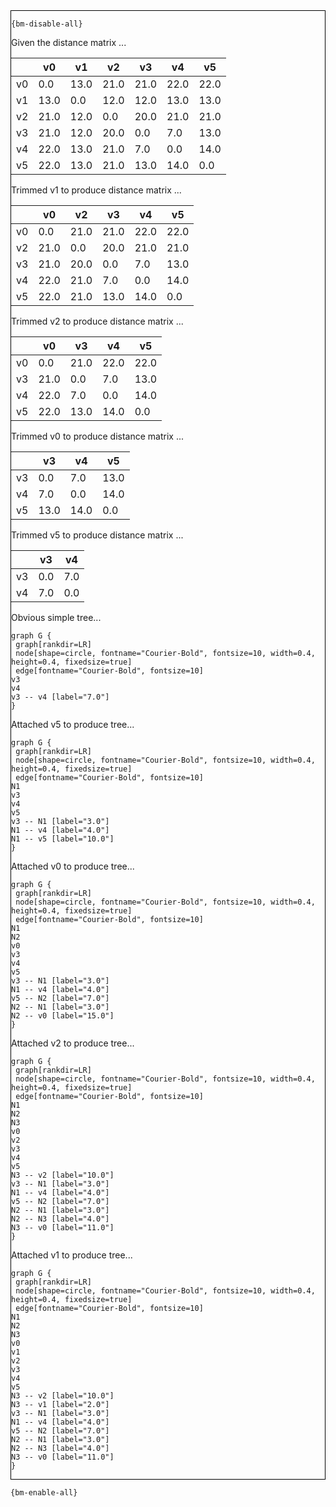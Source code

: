 <div style="border:1px solid black;">

`{bm-disable-all}`

Given the distance matrix ...

<table><thead><tr><th></th><th>v0</th><th>v1</th><th>v2</th><th>v3</th><th>v4</th><th>v5</th></tr></thead><tbody><tr><td>v0</td><td>0.0</td><td>13.0</td><td>21.0</td><td>21.0</td><td>22.0</td><td>22.0</td></tr><tr><td>v1</td><td>13.0</td><td>0.0</td><td>12.0</td><td>12.0</td><td>13.0</td><td>13.0</td></tr><tr><td>v2</td><td>21.0</td><td>12.0</td><td>0.0</td><td>20.0</td><td>21.0</td><td>21.0</td></tr><tr><td>v3</td><td>21.0</td><td>12.0</td><td>20.0</td><td>0.0</td><td>7.0</td><td>13.0</td></tr><tr><td>v4</td><td>22.0</td><td>13.0</td><td>21.0</td><td>7.0</td><td>0.0</td><td>14.0</td></tr><tr><td>v5</td><td>22.0</td><td>13.0</td><td>21.0</td><td>13.0</td><td>14.0</td><td>0.0</td></tr></tbody></table>


Trimmed v1 to produce distance matrix ...

<table><thead><tr><th></th><th>v0</th><th>v2</th><th>v3</th><th>v4</th><th>v5</th></tr></thead><tbody><tr><td>v0</td><td>0.0</td><td>21.0</td><td>21.0</td><td>22.0</td><td>22.0</td></tr><tr><td>v2</td><td>21.0</td><td>0.0</td><td>20.0</td><td>21.0</td><td>21.0</td></tr><tr><td>v3</td><td>21.0</td><td>20.0</td><td>0.0</td><td>7.0</td><td>13.0</td></tr><tr><td>v4</td><td>22.0</td><td>21.0</td><td>7.0</td><td>0.0</td><td>14.0</td></tr><tr><td>v5</td><td>22.0</td><td>21.0</td><td>13.0</td><td>14.0</td><td>0.0</td></tr></tbody></table>


Trimmed v2 to produce distance matrix ...

<table><thead><tr><th></th><th>v0</th><th>v3</th><th>v4</th><th>v5</th></tr></thead><tbody><tr><td>v0</td><td>0.0</td><td>21.0</td><td>22.0</td><td>22.0</td></tr><tr><td>v3</td><td>21.0</td><td>0.0</td><td>7.0</td><td>13.0</td></tr><tr><td>v4</td><td>22.0</td><td>7.0</td><td>0.0</td><td>14.0</td></tr><tr><td>v5</td><td>22.0</td><td>13.0</td><td>14.0</td><td>0.0</td></tr></tbody></table>


Trimmed v0 to produce distance matrix ...

<table><thead><tr><th></th><th>v3</th><th>v4</th><th>v5</th></tr></thead><tbody><tr><td>v3</td><td>0.0</td><td>7.0</td><td>13.0</td></tr><tr><td>v4</td><td>7.0</td><td>0.0</td><td>14.0</td></tr><tr><td>v5</td><td>13.0</td><td>14.0</td><td>0.0</td></tr></tbody></table>


Trimmed v5 to produce distance matrix ...

<table><thead><tr><th></th><th>v3</th><th>v4</th></tr></thead><tbody><tr><td>v3</td><td>0.0</td><td>7.0</td></tr><tr><td>v4</td><td>7.0</td><td>0.0</td></tr></tbody></table>


Obvious simple tree...

```{dot}
graph G {
 graph[rankdir=LR]
 node[shape=circle, fontname="Courier-Bold", fontsize=10, width=0.4, height=0.4, fixedsize=true]
 edge[fontname="Courier-Bold", fontsize=10]
v3
v4
v3 -- v4 [label="7.0"]
}
```


Attached v5 to produce tree...

```{dot}
graph G {
 graph[rankdir=LR]
 node[shape=circle, fontname="Courier-Bold", fontsize=10, width=0.4, height=0.4, fixedsize=true]
 edge[fontname="Courier-Bold", fontsize=10]
N1
v3
v4
v5
v3 -- N1 [label="3.0"]
N1 -- v4 [label="4.0"]
N1 -- v5 [label="10.0"]
}
```


Attached v0 to produce tree...

```{dot}
graph G {
 graph[rankdir=LR]
 node[shape=circle, fontname="Courier-Bold", fontsize=10, width=0.4, height=0.4, fixedsize=true]
 edge[fontname="Courier-Bold", fontsize=10]
N1
N2
v0
v3
v4
v5
v3 -- N1 [label="3.0"]
N1 -- v4 [label="4.0"]
v5 -- N2 [label="7.0"]
N2 -- N1 [label="3.0"]
N2 -- v0 [label="15.0"]
}
```


Attached v2 to produce tree...

```{dot}
graph G {
 graph[rankdir=LR]
 node[shape=circle, fontname="Courier-Bold", fontsize=10, width=0.4, height=0.4, fixedsize=true]
 edge[fontname="Courier-Bold", fontsize=10]
N1
N2
N3
v0
v2
v3
v4
v5
N3 -- v2 [label="10.0"]
v3 -- N1 [label="3.0"]
N1 -- v4 [label="4.0"]
v5 -- N2 [label="7.0"]
N2 -- N1 [label="3.0"]
N2 -- N3 [label="4.0"]
N3 -- v0 [label="11.0"]
}
```


Attached v1 to produce tree...

```{dot}
graph G {
 graph[rankdir=LR]
 node[shape=circle, fontname="Courier-Bold", fontsize=10, width=0.4, height=0.4, fixedsize=true]
 edge[fontname="Courier-Bold", fontsize=10]
N1
N2
N3
v0
v1
v2
v3
v4
v5
N3 -- v2 [label="10.0"]
N3 -- v1 [label="2.0"]
v3 -- N1 [label="3.0"]
N1 -- v4 [label="4.0"]
v5 -- N2 [label="7.0"]
N2 -- N1 [label="3.0"]
N2 -- N3 [label="4.0"]
N3 -- v0 [label="11.0"]
}
```


</div>

`{bm-enable-all}`

